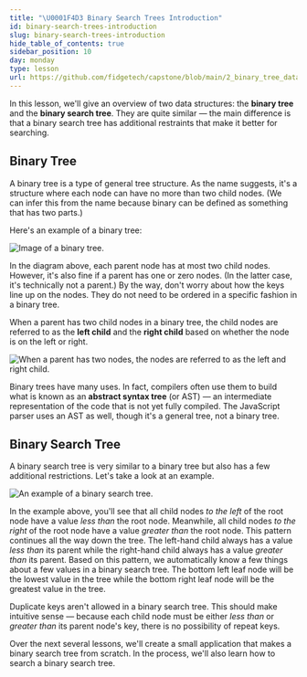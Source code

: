 ```yaml
---
title: "\U0001F4D3 Binary Search Trees Introduction"
id: binary-search-trees-introduction
slug: binary-search-trees-introduction
hide_table_of_contents: true
sidebar_position: 10
day: monday
type: lesson
url: https://github.com/fidgetech/capstone/blob/main/2_binary_tree_data_structure.md
---
```


In this lesson, we'll give an overview of two data structures: the **binary tree** and the **binary search tree**. They are quite similar — the main difference is that a binary search tree has additional restraints that make it better for searching.

## Binary Tree

A binary tree is a type of general tree structure. As the name suggests, it's a structure where each node can have no more than two child nodes. (We can infer this from the name because binary can be defined as something that has two parts.)

Here's an example of a binary tree:

![Image of a binary tree.](https://learnhowtoprogram.s3.us-west-2.amazonaws.com/computer-science-curriculum-2020/binary_tree.png)

In the diagram above, each parent node has at most two child nodes. However, it's also fine if a parent has one or zero nodes. (In the latter case, it's technically not a parent.) By the way, don't worry about how the keys line up on the nodes. They do not need to be ordered in a specific fashion in a binary tree.

When a parent has two child nodes in a binary tree, the child nodes are referred to as the **left child** and the **right child** based on whether the node is on the left or right.

![When a parent has two nodes, the nodes are referred to as the left and right child.](https://learnhowtoprogram.s3.us-west-2.amazonaws.com/computer-science-curriculum-2020/left_and_right_child.png)

Binary trees have many uses. In fact, compilers often use them to build what is known as an **abstract syntax tree** (or AST) — an intermediate representation of the code that is not yet fully compiled. The JavaScript parser uses an AST as well, though it's a general tree, not a binary tree.

## Binary Search Tree

A binary search tree is very similar to a binary tree but also has a few additional restrictions. Let's take a look at an example.

![An example of a binary search tree.](https://learnhowtoprogram.s3.us-west-2.amazonaws.com/computer-science-curriculum-2020/binary_search_tree.svg)

In the example above, you'll see that all child nodes _to the left_ of the root node have a value _less than_ the root node. Meanwhile, all child nodes _to the right_ of the root node have a value _greater than_ the root node. This pattern continues all the way down the tree. The left-hand child always has a value _less than_ its parent while the right-hand child always has a value _greater than_ its parent. Based on this pattern, we automatically know a few things about a few values in a binary search tree. The bottom left leaf node will be the lowest value in the tree while the bottom right leaf node will be the greatest value in the tree.

Duplicate keys aren't allowed in a binary search tree. This should make intuitive sense — because each child node must be either _less than_ or _greater than_ its parent node's key, there is no possibility of repeat keys.

Over the next several lessons, we'll create a small application that makes a binary search tree from scratch. In the process, we'll also learn how to search a binary search tree.